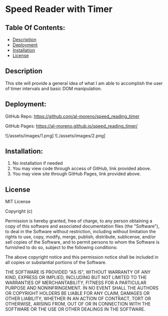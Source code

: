 # Speed Reader with Timer


## Table Of Contents:
- [Description](#Description)
- [Deployment](#Deployment)
- [Installation](#Installation)
- [License](#License)


## Description

This site will provide a general idea of what I am able to accomplish the user of timer intervals and basic DOM manipulation. 
## Deployment: 

GitHub Repo: https://github.com/al-moreno/speed_reading_timer

GitHub Pages: https://al-moreno.github.io/speed_reading_timer/

![/assets/images/1.png]
![./assets/images/2.png]

 
## Installation:
1.  No installation if needed 
2.  You may view code through access of GitHub, link provided above.
3.  You may view site through GitHub Pages, link provided above. 


## License
MIT License

Copyright (c) 

Permission is hereby granted, free of charge, to any person obtaining a copy of this software and associated documentation files (the "Software"), to deal in the Software without restriction, including without limitation the rights to use, copy, modify, merge, publish, distribute, sublicense, and/or sell copies of the Software, and to permit persons to whom the Software is furnished to do so, subject to the following conditions:

The above copyright notice and this permission notice shall be included in all copies or substantial portions of the Software.

THE SOFTWARE IS PROVIDED "AS IS", WITHOUT WARRANTY OF ANY KIND, EXPRESS OR IMPLIED, INCLUDING BUT NOT LIMITED TO THE WARRANTIES OF MERCHANTABILITY, FITNESS FOR A PARTICULAR PURPOSE AND NONINFRINGEMENT. IN NO EVENT SHALL THE AUTHORS OR COPYRIGHT HOLDERS BE LIABLE FOR ANY CLAIM, DAMAGES OR OTHER LIABILITY, WHETHER IN AN ACTION OF CONTRACT, TORT OR OTHERWISE, ARISING FROM, OUT OF OR IN CONNECTION WITH THE SOFTWARE OR THE USE OR OTHER DEALINGS IN THE SOFTWARE.

